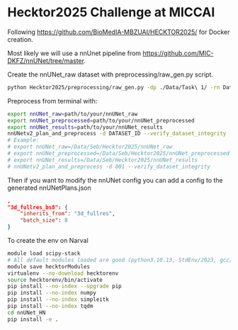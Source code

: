 # Hecktor2025 Challenge at MICCAI

Following https://github.com/BioMedIA-MBZUAI/HECKTOR2025/ for Docker creation.


Most likely we will use a nnUnet pipeline from https://github.com/MIC-DKFZ/nnUNet/tree/master.


Create the nnUNet_raw dataset with preprocessing/raw_gen.py script.
```bash
python Hecktor2025/preprocessing/raw_gen.py -dp ./Data/Task\ 1/ -rn Dataset001_pet_zscore_noMD -nnunet_std
```

Preprocess from terminal with: 

```bash
export nnUNet_raw=path/to/your/nnUNet_raw
export nnUNet_preprocessed=path/to/your/nnUNet_preprocessed
export nnUNet_results=path/to/your/nnUNet_results
nnUNetv2_plan_and_preprocess -d DATASET_ID --verify_dataset_integrity
# Example: 
# export nnUNet_raw=/Data/Seb/Hecktor2025/nnUNet_raw
# export nnUNet_preprocessed=/Data/Seb/Hecktor2025/nnUNet_preprocessed
# export nnUNet_results=/Data/Seb/Hecktor2025/nnUNet_results
# nnUNetv2_plan_and_preprocess -d 001 --verify_dataset_integrity
```

Then if you want to modify the nnUNet config you can add a config to the generated nnUNetPlans.json

```json
,
"3d_fullres_bs8": {
    "inherits_from": "3d_fullres",
    "batch_size": 8
}
```


To create the env on Narval
```bash
module load scipy-stack
# All default modules loaded are good (python3.10.13, StdEnv/2023, gcc/12.3)
module save hecktorModules
virtualenv --no-download hecktorenv
source hecktorenv/bin/activate
pip install --no-index --upgrade pip
pip install --no-index numpy
pip install --no-index simpleitk
pip install --no-index tqdm
cd nnUNet_HN
pip install -e .
```
